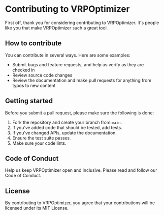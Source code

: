 # Contributing to VRPOptimizer

First off, thank you for considering contributing to VRPOptimizer. It's people like you that make VRPOptimizer such a great tool.

## How to contribute

You can contribute in several ways. Here are some examples:

- Submit bugs and feature requests, and help us verify as they are checked in
- Review source code changes
- Review the documentation and make pull requests for anything from typos to new content

## Getting started

Before you submit a pull request, please make sure the following is done:

1. Fork the repository and create your branch from `main`.
2. If you've added code that should be tested, add tests.
3. If you've changed APIs, update the documentation.
4. Ensure the test suite passes.
5. Make sure your code lints.

## Code of Conduct

Help us keep VRPOptimizer open and inclusive. Please read and follow our Code of Conduct.

## License

By contributing to VRPOptimizer, you agree that your contributions will be licensed under its MIT License.
